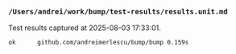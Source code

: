 ### `/Users/andrei/work/bump/test-results/results.unit.md` 

 Test results captured at 2025-08-03 17:33:01. 

```log
ok  	github.com/andreimerlescu/bump/bump	0.159s
```

